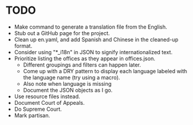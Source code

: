 TODO
====
* Make command to generate a translation file from the English.
* Stub out a GitHub page for the project.
* Clean up en.yaml, and add Spanish and Chinese in the cleaned-up format.
* Consider using "*_i18n" in JSON to signify internationalized text.
* Prioritize listing the offices as they appear in offices.json.
  - Different groupings and filters can happen later.
  - Come up with a DRY pattern to display each language labeled
    with the language name (try using a macro).
  - Also note when language is missing
  - Document the JSON objects as I go.
* Use resource files instead.
* Document Court of Appeals.
* Do Supreme Court.
* Mark partisan.

